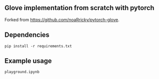 ## Glove implementation from scratch with pytorch
Forked from https://github.com/noaRricky/pytorch-glove.

## Dependencies
```pip install -r requirements.txt```

## Example usage
```playground.ipynb```